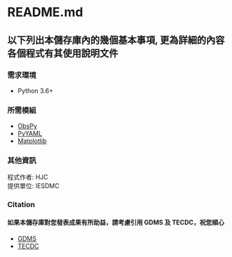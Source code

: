 # README.md

## 以下列出本儲存庫內的幾個基本事項, 更為詳細的內容各個程式有其使用說明文件

### 需求環境
- Python 3.6+

### 所需模組
- [ObsPy](https://github.com/obspy/obspy)
- [PyYAML](https://github.com/yaml/pyyaml)
- [Matplotlib](https://github.com/matplotlib/matplotlib)

### 其他資訊
程式作者: HJC  
提供單位: IESDMC

### Citation
#### 如果本儲存庫對您發表成果有所助益，請考慮引用 GDMS 及 TECDC，祝您順心
- [GDMS](https://doi.org/10.7914/SN/T5)
- [TECDC](https://tec.earth.sinica.edu.tw/publication/newsletter/html/202206/36_03.html)
